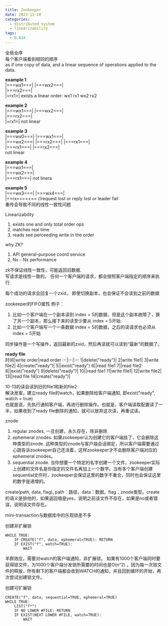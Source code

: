 ```yaml
---
title: Zookeeper
date: 2023-11-10
categories:
  - distributed system
  - linearizability
tags:
  - 6.824
---
```

全局全序  
每个客户端看到相同的顺序  
as if one copy of data, and a linear sequence of operations applied to the data.

**example 1**  
|===wx1===|   |===wx2===|  
       |===rx2===|  
         |=rx1=|
exists a linear order:  wx1  rx1 wx2 rx2

**example 2**  
|===wx1===|   |===wx2===|  
       |===rx2===|  
                     |=rx1=|
not linear

**example 3**  
|===wx0===|    |===wx1===|  
                 |===wx2===|
           |===rx2===|  |===rx1===|          
           |===rx1===|  |===rx2===|  
not linear  

**example 4**  
|===wx1===|   
             |===wx2===|  
                          |===rx1===|
not linera

**example 5**  
|===wx3===|     |===wx4===|  
            |==rx=======                         //request lost or reply lost or leader fail   
重传会导致不同的线性一致性问题

Linearizability 
1. exists one and only total order ops
2. matches real time
3. reads see perceeding write in the order


why ZK?
1. API general-purpose coord service
2. Nx - Nx performance

zk不保证线性一致性，可能返回旧数据.  
写请求是线性一致的。
任何一个客户端的请求，都会按照客户端指定的顺序来执行  

每个成功的请求会回复一个zxid， 即使切换副本，也会保证不会读到之前的数据  


zookeeper的FIFO属性
例子： 
1. 比如一个客户端在一个副本读到 index = 5的数据，但是这个副本故障了，换了另一个副本，那么接下来的读至少要从 index = 5开始. 
2. 比如一个客户端写一个一条数据 index = 5的数据，之后的读请求也必须从 index = 5开始

同步操作是一个写操作，返回最新的zxid，然后再读就可以读到“最新”的数据了。


**ready file**  
时间|write order|read order
:-:|:-:|:-:
1|delete("ready")|
2|write file1| 
3|write file2|
4|create("ready")|
5||exist("ready") 
6||read file1
7||read file2
8||exist("ready")
9|delete("ready")|
10||read file1
11|write file1|
12|write file2|
13||read file
14|create("ready")|


10-13的读会读到旧的file1和新的file2  
解决发案，建立ready file的watch，如果删除给客户端通知, 即exist("ready", watch = true)  
也就是说，先执行通知客户端，再进行删除操作。也就是，客户端读取配置读了一半，如果收到了ready file删除的通知，就可以放弃这次读，再重试读。


znode  
1. regular znodes, 一旦创建，永久存在，除非删除
2. ephemeral znodes. 如果zookeeper认为创建它的客户端挂了，它会删除这种类型的znode. 这种类型的znode与客户端会话绑定，所以客户端需要通过心跳告诉zookeeper自己还活着，这样zookeeper才不会删除客户端对应的ephemeral znodes。
3. sequential znode. 当你想要一个特定的名字创建一个文件，zookeeper实际上创建的文件名是你指定的文件名再加上一个数字。当有多个客户端创建sequential文件时，zookeeper会保证这里的数字不重合，同时也会保证这里的数字是递增的。


create(path, data, flag), path：路径，data：数据，flag：znode类型。create的语义是排他的，如果返回值是yes，说明之前该文件不存在，如果是no或者错误，说明该文件存在。

mini-transaction与数据库中的乐观锁差不多

创建非扩展锁
```
WHILE TRUE:
    IF CREATE("f", data, ephemeral=TRUE): RETURN
    IF EXIST("f", watch=TRUE):
        WAIT
```
羊群效应，需要对watch的客户端通知，非扩展锁。
如果有1000个客户端同时要获得锁文件，为1000个客户端分发锁所需要的时间也是O(n^2)
。因为每一次锁文件的释放，所有剩下的客户端都会收到WATCH的通知，并且回到循环的开始，再次尝试创建锁文件。  


创建可扩展锁
```
CREATE("f", data, sequential=TRUE, ephemeral=TRUE)
WHILE TRUE:
    LIST("f*")
    IF NO LOWER #FILE: RETURN
    IF EXIST(NEXT LOWER #FILE, watch=TRUE):
        WAIT
```

